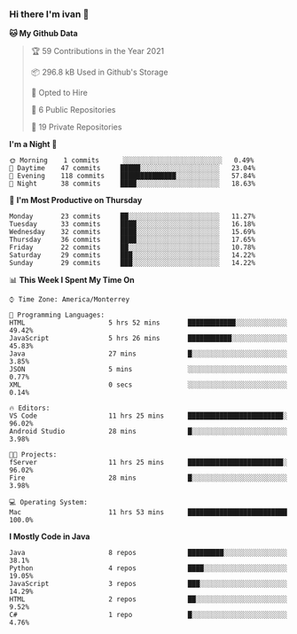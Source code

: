 ### Hi there I'm ivan 👋
<!--START_SECTION:waka-->
**🐱 My Github Data** 

> 🏆 59 Contributions in the Year 2021
 > 
> 📦 296.8 kB Used in Github's Storage 
 > 
> 💼 Opted to Hire
 > 
> 📜 6 Public Repositories 
 > 
> 🔑 19 Private Repositories  
 > 
**I'm a Night 🦉** 

```text
🌞 Morning    1 commits      ░░░░░░░░░░░░░░░░░░░░░░░░░   0.49% 
🌆 Daytime    47 commits     █████░░░░░░░░░░░░░░░░░░░░   23.04% 
🌃 Evening    118 commits    ██████████████░░░░░░░░░░░   57.84% 
🌙 Night      38 commits     ████░░░░░░░░░░░░░░░░░░░░░   18.63%

```
📅 **I'm Most Productive on Thursday** 

```text
Monday       23 commits     ██░░░░░░░░░░░░░░░░░░░░░░░   11.27% 
Tuesday      33 commits     ████░░░░░░░░░░░░░░░░░░░░░   16.18% 
Wednesday    32 commits     ████░░░░░░░░░░░░░░░░░░░░░   15.69% 
Thursday     36 commits     ████░░░░░░░░░░░░░░░░░░░░░   17.65% 
Friday       22 commits     ██░░░░░░░░░░░░░░░░░░░░░░░   10.78% 
Saturday     29 commits     ███░░░░░░░░░░░░░░░░░░░░░░   14.22% 
Sunday       29 commits     ███░░░░░░░░░░░░░░░░░░░░░░   14.22%

```


📊 **This Week I Spent My Time On** 

```text
⌚︎ Time Zone: America/Monterrey

💬 Programming Languages: 
HTML                     5 hrs 52 mins       ████████████░░░░░░░░░░░░░   49.42% 
JavaScript               5 hrs 26 mins       ███████████░░░░░░░░░░░░░░   45.83% 
Java                     27 mins             █░░░░░░░░░░░░░░░░░░░░░░░░   3.85% 
JSON                     5 mins              ░░░░░░░░░░░░░░░░░░░░░░░░░   0.77% 
XML                      0 secs              ░░░░░░░░░░░░░░░░░░░░░░░░░   0.14%

🔥 Editors: 
VS Code                  11 hrs 25 mins      ████████████████████████░   96.02% 
Android Studio           28 mins             █░░░░░░░░░░░░░░░░░░░░░░░░   3.98%

🐱‍💻 Projects: 
fServer                  11 hrs 25 mins      ████████████████████████░   96.02% 
Fire                     28 mins             █░░░░░░░░░░░░░░░░░░░░░░░░   3.98%

💻 Operating System: 
Mac                      11 hrs 53 mins      █████████████████████████   100.0%

```

**I Mostly Code in Java** 

```text
Java                     8 repos             █████████░░░░░░░░░░░░░░░░   38.1% 
Python                   4 repos             ████░░░░░░░░░░░░░░░░░░░░░   19.05% 
JavaScript               3 repos             ███░░░░░░░░░░░░░░░░░░░░░░   14.29% 
HTML                     2 repos             ██░░░░░░░░░░░░░░░░░░░░░░░   9.52% 
C#                       1 repo              █░░░░░░░░░░░░░░░░░░░░░░░░   4.76%

```



<!--END_SECTION:waka-->

<!--
<p align="center">
  <img src ="https://github-readme-stats.vercel.app/api?username=ivanjtm&show_icons=true&count_private=true&theme=default&hide_border=true&include_all_commits=true?count_private=true">
  <img src ="https://github-readme-stats.vercel.app/api/top-langs/?username=ivanjtm&layout=compact&hide_border=true&langs_count=50">
  <img src="https://github-readme-stats.vercel.app/api/wakatime?username=ivanjtm&hide_border=true"> 
</p>
-->
